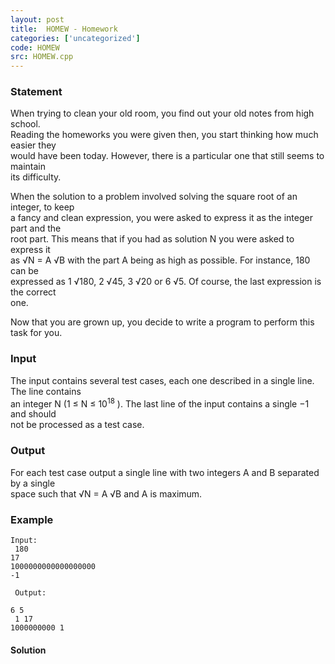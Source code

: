 ```yaml
---
layout: post
title:  HOMEW - Homework
categories: ['uncategorized']
code: HOMEW
src: HOMEW.cpp
---
```


### **Statement**

When trying to clean your old room, you find out your old notes from high
school.  
Reading the homeworks you were given then, you start thinking how much easier
they  
would have been today. However, there is a particular one that still seems to
maintain  
its difficulty.

When the solution to a problem involved solving the square root of an integer,
to keep  
a fancy and clean expression, you were asked to express it as the integer part
and the  
root part. This means that if you had as solution N you were asked to express
it  
as √N = A √B with the part A being as high as possible. For instance, 180 can
be  
expressed as 1 √180, 2 √45, 3 √20 or 6 √5. Of course, the last expression is
the correct  
one.

Now that you are grown up, you decide to write a program to perform this task
for you.

### Input

The input contains several test cases, each one described in a single line.
The line contains  
an integer N (1 ≤ N ≤ 10<sup>18</sup> ). The last line of the input
contains a single −1 and should  
not be processed as a test case.

### Output

For each test case output a single line with two integers A and B separated by
a single  
space such that √N = A √B and A is maximum.

### Example

    
    
    Input:  
     180  
    17  
    1000000000000000000  
    -1  
      
     Output:
    6 5  
     1 17  
    1000000000 1



#### **Solution**



